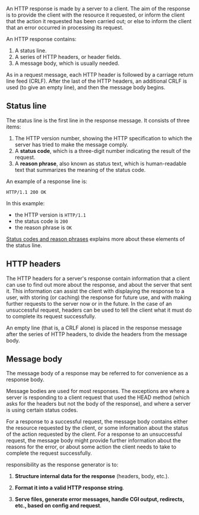 An HTTP response is made by a server to a client. The aim of the response is to provide the client with the resource it requested, or inform the client that the action it requested has been carried out; or else to inform the client that an error occurred in processing its request.

An HTTP response contains:

1. A status line.
2. A series of HTTP headers, or header fields.
3. A message body, which is usually needed.

As in a request message, each HTTP header is followed by a carriage return line feed (CRLF). After the last of the HTTP headers, an additional CRLF is used (to give an empty line), and then the message body begins.

## Status line[](https://www.ibm.com/docs/en/cics-ts/6.x?topic=protocol-http-responses#dfhtl22__title__2 "Copy to clipboard")

[](https://github.com/Spanxx/Webserv/blob/stephVibes/response_for_get_request/Webserv_notes/03%20-%20Steph/Response/HTTP%20responses.md#status-line)

The status line is the first line in the response message. It consists of three items:

1. The HTTP version number, showing the HTTP specification to which the server has tried to make the message comply.
2. A **status code**, which is a three-digit number indicating the result of the request.
3. A **reason phrase**, also known as status text, which is human-readable text that summarizes the meaning of the status code.

An example of a response line is:

```
HTTP/1.1 200 OK
```

In this example:

- the HTTP version is `HTTP/1.1`
- the status code is `200`
- the reason phrase is `OK`

[Status codes and reason phrases](https://www.ibm.com/docs/en/SSJL4D_6.x/fundamentals/web/dfhtl_httpstatus.html#dfhtl_httpstatus "In the HTTP response that is sent to a client, the status code, which is a three-digit number, is accompanied by a reason phrase (also known as status text) that summarizes the meaning of the code. Along with the HTTP version of the response, these items are placed in the first line of the response, which is therefore known as the status line.") explains more about these elements of the status line.

## HTTP headers[](https://www.ibm.com/docs/en/cics-ts/6.x?topic=protocol-http-responses#dfhtl22__title__3 "Copy to clipboard")

[](https://github.com/Spanxx/Webserv/blob/stephVibes/response_for_get_request/Webserv_notes/03%20-%20Steph/Response/HTTP%20responses.md#http-headers)

The HTTP headers for a server's response contain information that a client can use to find out more about the response, and about the server that sent it. This information can assist the client with displaying the response to a user, with storing (or caching) the response for future use, and with making further requests to the server now or in the future. In the case of an unsuccessful request, headers can be used to tell the client what it must do to complete its request successfully.

An empty line (that is, a CRLF alone) is placed in the response message after the series of HTTP headers, to divide the headers from the message body.

## Message body[](https://www.ibm.com/docs/en/cics-ts/6.x?topic=protocol-http-responses#dfhtl22__title__4 "Copy to clipboard")

[](https://github.com/Spanxx/Webserv/blob/stephVibes/response_for_get_request/Webserv_notes/03%20-%20Steph/Response/HTTP%20responses.md#message-body)

The message body of a response may be referred to for convenience as a response body.

Message bodies are used for most responses. The exceptions are where a server is responding to a client request that used the HEAD method (which asks for the headers but not the body of the response), and where a server is using certain status codes.

For a response to a successful request, the message body contains either the resource requested by the client, or some information about the status of the action requested by the client. For a response to an unsuccessful request, the message body might provide further information about the reasons for the error, or about some action the client needs to take to complete the request successfully.

responsibility as the response generator is to:

1. **Structure internal data for the response** (headers, body, etc.).
    
2. **Format it into a valid HTTP response string**.
    
3. **Serve files, generate error messages, handle CGI output, redirects, etc., based on config and request**.